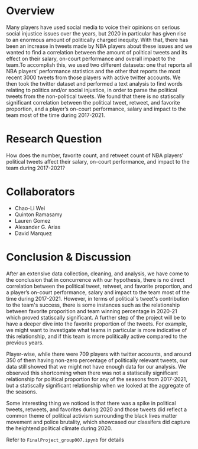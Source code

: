 # Overview
Many players have used social media to voice their opinions on serious social injustice issues over the years, but 2020 in particular has given rise to an enormous amount of politically charged inequity. With that, there has been an increase in tweets made by NBA players about these issues and we wanted to find a correlation between the amount of political tweets and its effect on their salary, on-court performance and overall impact to the team.To accomplish this, we used two different datasets: one that reports all NBA players’ performance statistics and the other that reports the most recent 3000 tweets from those players with active twitter accounts. We then took the twitter dataset and performed a text analysis to find words relating to politics and/or social injustice, in order to parse the political tweets from the non-political tweets. We found that there is no statiscally significant correlation between the political tweet, retweet, and favorite proportion, and a player’s on-court performance, salary and impact to the team most of the time during 2017-2021.

# Research Question
How does the number, favorite count, and retweet count of NBA players' political tweets affect their salary, on-court performance, and impact to the team during 2017-2021?

# Collaborators
* Chao-Li Wei 
* Quinton Ramasamy
* Lauren Gomez
* Alexander G. Arias
* David Marquez

# Conclusion & Discussion
After an extensive data collection, cleaning, and analysis, we have come to the conclusion that in concurrence with our hypothesis, there is no direct correlation between the political tweet, retweet, and favorite proportion, and a player’s on-court performance, salary and impact to the team most of the time during 2017-2021. However, in terms of political's tweet's contribution to the team's success, there is some instances such as the relationship between favorite proporition and team winning percentage in 2020-21 which proved statiscally significant. A further step of the project will be to have a deeper dive into the favorite proportion of the tweets. For example, we might want to investigate what teams in particular is more indicative of this relationship, and if this team is more politically active compared to the previous years.

Player-wise, while there were 709 players with twitter accounts, and around 350 of them having non-zero percentage of politically relevant tweets, our data still showed that we might not have enough data for our analysis. We observed this shortcoming when there was not a statiscally significant relationship for political proportion for any of the seasons from 2017-2021, but a statiscally significant relationship when we looked at the aggregate of the seasons.

Some interesting thing we noticed is that there was a spike in political tweets, retweets, and favorites during 2020 and those tweets did reflect a common theme of political activism surrounding the black lives matter movement and police brutality, which showcased our classifers did capture the heightend political climate during 2020.

Refer to `FinalProject_group007.ipynb` for details
